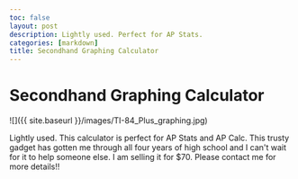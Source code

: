 ```yaml
---
toc: false
layout: post
description: Lightly used. Perfect for AP Stats. 
categories: [markdown]
title: Secondhand Graphing Calculator
---
```

# Secondhand Graphing Calculator 

![]({{ site.baseurl }}/images/TI-84_Plus_graphing.jpg)

Lightly used. 
This calculator is perfect for AP Stats and AP Calc. This trusty gadget has gotten me through all four years of high school and I can't wait for it to help someone else. I am selling it for $70. 
Please contact me for more details!!